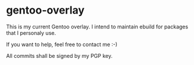 # gentoo-overlay

This is my current Gentoo overlay. I intend to maintain ebuild for packages
that I personaly use.

If you want to help, feel free to contact me :-)

All commits shall be signed by my PGP key.
